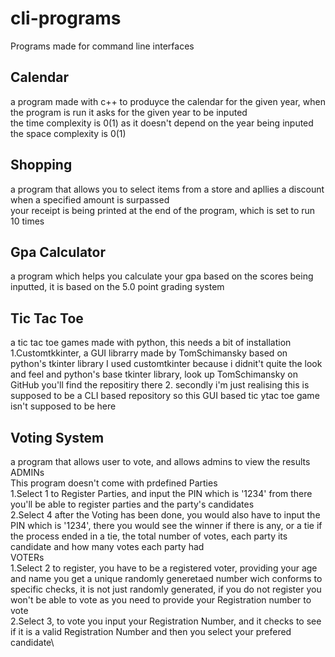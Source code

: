 # cli-programs
Programs made for command line interfaces


## Calendar
a program made with c++ to produyce the calendar for the given year, when the program is run it asks for the given year to be inputed\
the time complexity is 0(1) as it doesn't depend on the year being inputed\
the space complexity is 0(1)

## Shopping
a program that allows you to select items from a store and apllies a discount when a specified amount is surpassed\
your receipt is being printed at the end of the program, which is set to run 10 times

## Gpa Calculator
a program which helps you calculate your gpa based on the scores being inputted, it is based on the 5.0 point grading system

## Tic Tac Toe
a tic tac toe games made with python, this needs a bit of installation\
1.Customtkkinter, a GUI librarry made by TomSchimansky based on python's tkinter library I used customtkinter because i didnit't quite the look and feel and python's base tkinter library, look up TomSchimansky on GitHub you'll find the repositiry there 
2. secondly i'm just realising this is supposed to be a CLI based repository so this GUI based tic ytac toe game isn't supposed to be here

## Voting System
a program that allows user to vote, and allows admins to view the results\
ADMINs\
This program doesn't come with prdefined Parties\
1.Select 1 to Register Parties, and input the PIN which is '1234' from there you'll be able to register parties and the party's candidates\
2.Select 4 after the Voting has been done, you would also have to input the PIN which is '1234', there you would see the winner if there is any, or a tie if the process ended in a tie, the total number of votes, each party its candidate and how many votes each party had \
VOTERs\
1.Select 2 to register, you have to be a registered voter,  providing your age and name you get a unique randomly generetaed number wich conforms to specific checks, it is not just randomly generated, if you do not register you won't be able to vote as you need to provide your Registration number to vote\
2.Select 3, to vote you input your Registration Number, and it checks to see if it is a valid Registration Number and then you select your prefered candidate\
